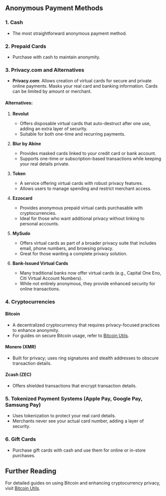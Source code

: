 ## Anonymous Payment Methods
### 1. **Cash**
- The most straightforward anonymous payment method.

### 2. **Prepaid Cards**
- Purchase with cash to maintain anonymity.

### 3. **Privacy.com and Alternatives**
- **Privacy.com**: Allows creation of virtual cards for secure and private online payments. Masks your real card and banking information. Cards can be limited by amount or merchant.

#### Alternatives:
1. **Revolut**  
   - Offers disposable virtual cards that auto-destruct after one use, adding an extra layer of security.  
   - Suitable for both one-time and recurring payments.

2. **Blur by Abine**  
   - Provides masked cards linked to your credit card or bank account.  
   - Supports one-time or subscription-based transactions while keeping your real details private.

3. **Token**  
   - A service offering virtual cards with robust privacy features.  
   - Allows users to manage spending and restrict merchant access.

4. **Ezzocard**  
   - Provides anonymous prepaid virtual cards purchasable with cryptocurrencies.  
   - Ideal for those who want additional privacy without linking to personal accounts.

5. **MySudo**  
   - Offers virtual cards as part of a broader privacy suite that includes email, phone numbers, and browsing privacy.  
   - Great for those wanting a complete privacy solution.

6. **Bank-Issued Virtual Cards**  
   - Many traditional banks now offer virtual cards (e.g., Capital One Eno, Citi Virtual Account Numbers).  
   - While not entirely anonymous, they provide enhanced security for online transactions.

### 4. **Cryptocurrencies**
#### Bitcoin
- A decentralized cryptocurrency that requires privacy-focused practices to enhance anonymity.
- For guides on secure Bitcoin usage, refer to [Bitcoin Utils](https://github.com/ashrithssreddy/Bitcoin_Utils/tree/main/docs).

#### Monero (XMR)
- Built for privacy; uses ring signatures and stealth addresses to obscure transaction details.

#### Zcash (ZEC)
- Offers shielded transactions that encrypt transaction details.

### 5. **Tokenized Payment Systems (Apple Pay, Google Pay, Samsung Pay)**
- Uses tokenization to protect your real card details.
- Merchants never see your actual card number, adding a layer of security.

### 6. **Gift Cards**
- Purchase gift cards with cash and use them for online or in-store purchases.

## Further Reading
For detailed guides on using Bitcoin and enhancing cryptocurrency privacy, visit [Bitcoin Utils](https://github.com/ashrithssreddy/Bitcoin_Utils/tree/main/docs).
